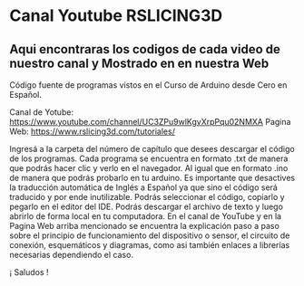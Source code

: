 # Canal Youtube RSLICING3D

## Aqui encontraras los codigos de cada video de nuestro canal y Mostrado en en nuestra Web

Código fuente de programas vistos en el Curso de Arduino desde Cero en Español.

Canal de Yotube: https://www.youtube.com/channel/UC3ZPu9wlKgvXrpPqu02NMXA
Pagina Web: https://www.rslicing3d.com/tutoriales/

Ingresá a la carpeta del número de capítulo que desees descargar el código de los programas.
Cada programa se encuentra en formato .txt de manera que podrás hacer clic y verlo en el navegador.
Al igual que en formato .ino de manera que podrás probarlo en tu arduino.
Es importante que desactives la traducción automática de Inglés a Español ya que sino el código será traducido y por ende inutilizable.
Podrás seleccionar el código, copiarlo y pegarlo en el editor del IDE.
Podrás descargar el archivo de texto y luego abrirlo de forma local en tu computadora.
En el canal de YouTube y en la Pagina Web arriba mencionado se encuentra la explicación paso a paso sobre el principio de funcionamiento del dispositivo o sensor, el circuito de conexión, esquemáticos y diagramas, como asi también enlaces a librerías necesarias dependiendo el caso.

¡ Saludos !
